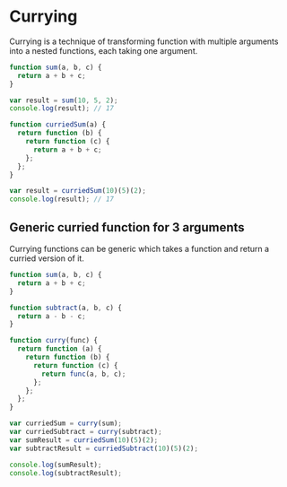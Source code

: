 # Currying

Currying is a technique of transforming function with multiple arguments into a nested functions, each taking one argument.

```js
function sum(a, b, c) {
  return a + b + c;
}

var result = sum(10, 5, 2);
console.log(result); // 17
```

```js
function curriedSum(a) {
  return function (b) {
    return function (c) {
      return a + b + c;
    };
  };
}

var result = curriedSum(10)(5)(2);
console.log(result); // 17
```

## Generic curried function for 3 arguments

Currying functions can be generic which takes a function and return a curried version of it.

```js
function sum(a, b, c) {
  return a + b + c;
}

function subtract(a, b, c) {
  return a - b - c;
}

function curry(func) {
  return function (a) {
    return function (b) {
      return function (c) {
        return func(a, b, c);
      };
    };
  };
}

var curriedSum = curry(sum);
var curriedSubtract = curry(subtract);
var sumResult = curriedSum(10)(5)(2);
var subtractResult = curriedSubtract(10)(5)(2);

console.log(sumResult);
console.log(subtractResult);
```

